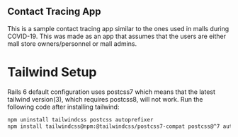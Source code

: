## Contact Tracing App
This is a sample contact tracing app similar to the ones used in malls during COVID-19. This was made as an app that assumes that the users are either mall store owners/personnel or mall admins.

# Tailwind Setup

Rails 6 default configuration uses postcss7 which means that the latest tailwind version(3), which requires postcss8, will not work. Run the following code after installing tailwind:

```bash
npm uninstall tailwindcss postcss autoprefixer
npm install tailwindcss@npm:@tailwindcss/postcss7-compat postcss@^7 autoprefixer@^9